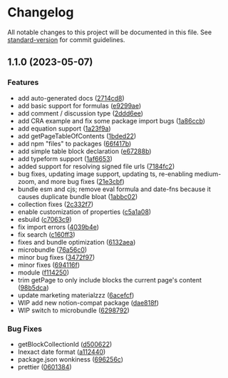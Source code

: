 # Changelog

All notable changes to this project will be documented in this file. See [standard-version](https://github.com/conventional-changelog/standard-version) for commit guidelines.

## 1.1.0 (2023-05-07)

### Features

- add auto-generated docs ([2714cd8](https://github.com/3bases/notion/commit/2714cd80f9187eea34d27b40f81e9fb952951328))
- add basic support for formulas ([e9299ae](https://github.com/3bases/notion/commit/e9299ae2c4e022799b18c57038907d59107a7e79))
- add comment / discussion type ([2ddd6ee](https://github.com/3bases/notion/commit/2ddd6eee4a552895227eaafdf42f504f1ead4877))
- add CRA example and fix some package import bugs ([1a86ccb](https://github.com/3bases/notion/commit/1a86ccbe397610a6ee23ea9b00d9c68209e28010))
- add equation support ([1a23f9a](https://github.com/3bases/notion/commit/1a23f9abacf6a0eef6a5a650b6c0b427323742c6))
- add getPageTableOfContents ([1bded22](https://github.com/3bases/notion/commit/1bded220f363ae44d8ebc005237cbbf3732e62d3))
- add npm "files" to packages ([66f417b](https://github.com/3bases/notion/commit/66f417bef264f07302b11d7f42092e848f23423d))
- add simple table block declaration ([e67288b](https://github.com/3bases/notion/commit/e67288b8a5fe3aea7b637b872a4c021e930deb82))
- add typeform support ([1af6653](https://github.com/3bases/notion/commit/1af66536afd85284b70e05cfb3116c098df5622a))
- added support for resolving signed file urls ([7184fc2](https://github.com/3bases/notion/commit/7184fc222b226c3b3420ec3c2d9384ee30383998))
- bug fixes, updating image support, updating ts, re-enabling medium-zoom, and more bug fixes ([21e3cbf](https://github.com/3bases/notion/commit/21e3cbf787a3821bd6192aa51cd0ccb79f9358d3))
- bundle esm and cjs; remove eval formula and date-fns because it causes duplicate bundle bloat ([1abbc02](https://github.com/3bases/notion/commit/1abbc0290defeda7b198f900255e5518dd3ab20a))
- collection fixes ([2c332f7](https://github.com/3bases/notion/commit/2c332f7651c7113a1fe5777908c9d2331e4f707e))
- enable customization of properties ([c5a1a08](https://github.com/3bases/notion/commit/c5a1a080c5ee5176b05ff49c9df98897a46790bb))
- esbuild ([c7063c9](https://github.com/3bases/notion/commit/c7063c9ddd8856c36af72d4864278a07d9d36aec))
- fix import errors ([4039b4e](https://github.com/3bases/notion/commit/4039b4e18848eb8dc0e3deb00a8245f24b534fc3))
- fix search ([c160ff3](https://github.com/3bases/notion/commit/c160ff342e7e6c7af8c62746f8e2b509c26a3529))
- fixes and bundle optimization ([6132aea](https://github.com/3bases/notion/commit/6132aea57cf8f8ae14986dd89fdf22a51063d38f))
- microbundle ([76a56c0](https://github.com/3bases/notion/commit/76a56c03333c6aa57147877a977311e99770f981))
- minor bug fixes ([3472f97](https://github.com/3bases/notion/commit/3472f972a818ebbc775f4574c40afaffbcb87902))
- minor fixes ([694116f](https://github.com/3bases/notion/commit/694116f17554f5cec0498a12d0f80f6064c0d414))
- module ([f114250](https://github.com/3bases/notion/commit/f114250ca41e1894a2cbb5ff16b97800f866e0a4))
- trim getPage to only include blocks the current page's content ([98b5dca](https://github.com/3bases/notion/commit/98b5dcabc55860df351e5c4e7ecf6123ef7ff16c))
- update marketing materialzzz ([6acefcf](https://github.com/3bases/notion/commit/6acefcf584b100414038b363847e2a406d3e1372))
- WIP add new notion-compat package ([dae818f](https://github.com/3bases/notion/commit/dae818fc37842405721faa470f73206a5c64fd25))
- WIP switch to microbundle ([6298792](https://github.com/3bases/notion/commit/6298792632d93efb3137b283b88cdc31bc407308))

### Bug Fixes

- getBlockCollectionId ([d500622](https://github.com/3bases/notion/commit/d5006221135746dfd0f51bd091102e8826363916))
- Inexact date format ([a112440](https://github.com/3bases/notion/commit/a1124400ad867da01bfa54b0fe4282678027dd7a))
- package.json wonkiness ([696256c](https://github.com/3bases/notion/commit/696256c6672c22b928c9961afb664e9b0e9142b9))
- prettier ([0601384](https://github.com/3bases/notion/commit/0601384713a16c33587272f49f5abedf32d07f7e))
